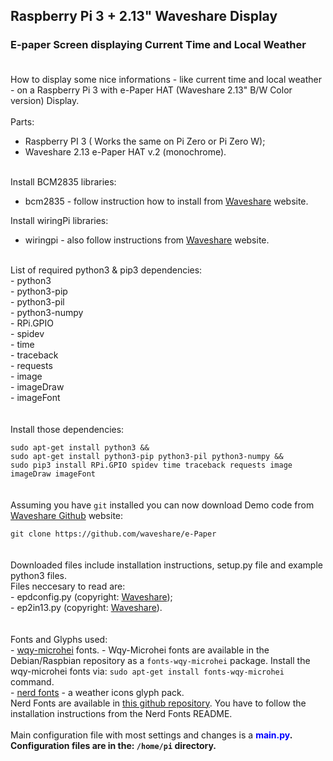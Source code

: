 ## Raspberry Pi 3 + 2.13" Waveshare Display
### E-paper Screen displaying Current Time and Local Weather <br><br>

How to display some nice informations - like current time and local weather - on a Raspberry Pi 3 with e-Paper HAT (Waveshare 2.13" B/W Color version) Display.<br>
<br>
Parts:<br>
- Raspberry PI 3 ( Works the same on Pi Zero or Pi Zero W);<br>
- Waveshare 2.13 e-Paper HAT v.2 (monochrome).<br><br>

Install BCM2835 libraries:<br>
- bcm2835 - follow instruction how to install from <a href="https://www.waveshare.com/wiki/2.13inch_e-Paper_HAT">Waveshare</a> website.<br>

Install wiringPi libraries:<br>
- wiringpi - also follow instructions from <a href="https://www.waveshare.com/wiki/2.13inch_e-Paper_HAT">Waveshare</a> website.<br>
<br>
List of required python3 & pip3 dependencies:<br>
- python3<br>
- python3-pip<br>
- python3-pil<br>
- python3-numpy<br>
- RPi.GPIO<br>
- spidev<br>
- time<br>
- traceback<br>
- requests<br>
- image<br>
- imageDraw<br>
- imageFont<br>
<br>
<br>
Install those dependencies:<br>
<code>
sudo apt-get install python3 && <br>sudo apt-get install python3-pip python3-pil python3-numpy && <br>sudo pip3 install RPi.GPIO spidev time traceback requests image imageDraw imageFont
</code>
<br>
<br>
Assuming you have <code>git</code> installed you can  now download Demo code from <a href="https://github.com/waveshare/e-Paper">Waveshare Github</a> website:<br>
<code>
git clone https://github.com/waveshare/e-Paper
</code>
<br><br>
Downloaded files include installation instructions, setup.py file and example python3 files.<br>
Files neccesary to read are:<br>
- epdconfig.py (copyright: <a href="https://www.waveshare.com/wiki/2.13inch_e-Paper_HAT">Waveshare</a>);<br>
- ep2in13.py (copyright: <a href="https://www.waveshare.com/wiki/2.13inch_e-Paper_HAT">Waveshare</a>).<br><br>
<br>
Fonts and Glyphs used:<br>
- <a href="https://github.com/anthonyfok/fonts-wqy-microhei">wqy-microhei</a> fonts. - Wqy-Microhei fonts are available in the Debian/Raspbian repository as a <code>fonts-wqy-microhei</code> package. Install the wqy-microhei fonts via: <code>sudo apt-get install fonts-wqy-microhei</code> command.<br>
- <a href="https://github.com/ryanoasis/nerd-fonts">nerd fonts</a> - a weather icons glyph pack.<br>
  Nerd Fonts are available in <a href="https://github.com/ryanoasis/nerd-fonts">this github repository</a>. You have to follow the installation instructions from the Nerd Fonts README.<br>
<br>
Main configuration file with most settings and changes is a <b><span style="color:blue">main.py</span><b>.<br>
Configuration files are in the: <code>/home/pi</code> directory.<br>
<br>
